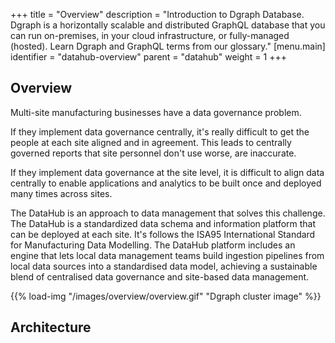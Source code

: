 +++
title = "Overview"
description = "Introduction to Dgraph Database. Dgraph is a horizontally scalable and distributed GraphQL database that you can run on-premises, in your cloud infrastructure, or fully-managed (hosted). Learn Dgraph and GraphQL terms from our glossary."
[menu.main]
identifier = "datahub-overview"
parent = "datahub"
weight = 1
+++

## Overview

Multi-site manufacturing businesses have a data governance problem.

If they implement data governance centrally, it's really difficult to get the people at each site aligned and in agreement.
This leads to centrally governed reports that site personnel don't use worse, are inaccurate.

If they implement data governance at the site level, it is difficult to align data centrally to enable applications and analytics to be built once and deployed many times across sites.

The DataHub is an approach to data management that solves this challenge. The DataHub is a standardized data schema and information platform that can be deployed at each site.
It's follows the ISA95 International Standard for Manufacturing Data Modelling.
The DataHub platform includes an engine that lets local data management teams build ingestion pipelines from local data sources into a standardised data model, achieving a sustainable blend of centralised data governance and
site-based data management.

{{% load-img "/images/overview/overview.gif" "Dgraph cluster image" %}}

## Architecture


